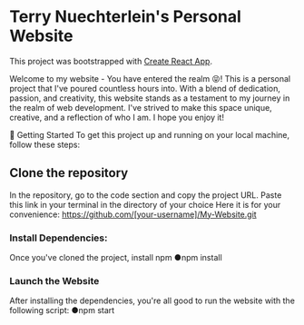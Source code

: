 # Terry Nuechterlein's Personal Website

This project was bootstrapped with [Create React App](https://github.com/facebook/create-react-app).

Welcome to my website - You have entered the realm 😝! This is a personal project that I've poured countless hours into. With a blend of dedication, passion, and creativity, this website stands as a testament to my journey in the realm of web development.  I've strived to make this space unique, creative, and a reflection of who I am. I hope you enjoy it!

🚀 Getting Started
To get this project up and running on your local machine, follow these steps:

## Clone the repository

In the repository, go to the code section and copy the project URL. Paste this link in your terminal in the directory of your choice
Here it is for your convenience: https://github.com/[your-username]/My-Website.git

### Install Dependencies:

Once you've cloned the project, install npm
●npm install

### Launch the Website

After installing the dependencies, you're all good to run the website with the following script:
●npm start

